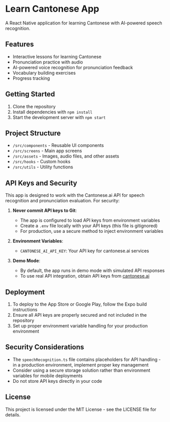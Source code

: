 # Learn Cantonese App

A React Native application for learning Cantonese with AI-powered speech recognition.

## Features

- Interactive lessons for learning Cantonese
- Pronunciation practice with audio
- AI-powered voice recognition for pronunciation feedback
- Vocabulary building exercises
- Progress tracking

## Getting Started

1. Clone the repository
2. Install dependencies with `npm install`
3. Start the development server with `npm start`

## Project Structure

- `/src/components` - Reusable UI components
- `/src/screens` - Main app screens
- `/src/assets` - Images, audio files, and other assets
- `/src/hooks` - Custom hooks
- `/src/utils` - Utility functions

## API Keys and Security

This app is designed to work with the Cantonese.ai API for speech recognition and pronunciation evaluation. For security:

1. **Never commit API keys to Git**:
   - The app is configured to load API keys from environment variables
   - Create a `.env` file locally with your API keys (this file is gitignored)
   - For production, use a secure method to inject environment variables

2. **Environment Variables**:
   - `CANTONESE_AI_API_KEY`: Your API key for cantonese.ai services

3. **Demo Mode**:
   - By default, the app runs in demo mode with simulated API responses
   - To use real API integration, obtain API keys from [cantonese.ai](https://cantonese.ai)

## Deployment

1. To deploy to the App Store or Google Play, follow the Expo build instructions
2. Ensure all API keys are properly secured and not included in the repository
3. Set up proper environment variable handling for your production environment

## Security Considerations

- The `speechRecognition.ts` file contains placeholders for API handling - in a production environment, implement proper key management
- Consider using a secure storage solution rather than environment variables for mobile deployments
- Do not store API keys directly in your code

## License

This project is licensed under the MIT License - see the LICENSE file for details.
